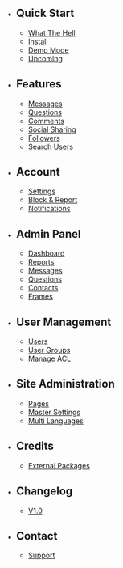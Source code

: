 - ## Quick Start
    - [What The Hell](/{{route}}/{{version}}/what-the-hell)
    - [Install](/{{route}}/{{version}}/install)
    - [Demo Mode](/{{route}}/{{version}}/demo-mode)
    - [Upcoming](/{{route}}/{{version}}/upcoming)

- ## Features
    - [Messages](/{{route}}/{{version}}/features/messages)
    - [Questions](/{{route}}/{{version}}/features/questions)
    - [Comments](/{{route}}/{{version}}/features/comments)
    - [Social Sharing](/{{route}}/{{version}}/features/social-sharing)
    - [Followers](/{{route}}/{{version}}/features/followers)
    - [Search Users](/{{route}}/{{version}}/features/search-users)

- ## Account
    - [Settings](/{{route}}/{{version}}/settings/settings)
    - [Block & Report](/{{route}}/{{version}}/settings/block-report)
    - [Notifications](/{{route}}/{{version}}/settings/notifications)
    
- ## Admin Panel
    - [Dashboard](/{{route}}/{{version}}/admin/dashboard)
    - [Reports](/{{route}}/{{version}}/admin/reports)
    - [Messages](/{{route}}/{{version}}/admin/messages)
    - [Questions](/{{route}}/{{version}}/admin/questions)
    - [Contacts](/{{route}}/{{version}}/admin/contacts)
    - [Frames](/{{route}}/{{version}}/admin/frames)
    
- ## User Management
    - [Users](/{{route}}/{{version}}/admin/users)
    - [User Groups](/{{route}}/{{version}}/admin/user-groups)
    - [Manage ACL](/{{route}}/{{version}}/admin/manage-acl)
    
- ## Site Administration
    - [Pages](/{{route}}/{{version}}/admin/pages)
    - [Master Settings](/{{route}}/{{version}}/admin/master-settings)
    - [Multi Languages](/{{route}}/{{version}}/admin/multi-languages)

- ## Credits
    - [External Packages](/{{route}}/{{version}}/credits/external-packages)
    
- ## Changelog
    - [V1.0](/{{route}}/{{version}}/changelog/V1.0)

- ## Contact
    - [Support](/{{route}}/{{version}}/contact/support)